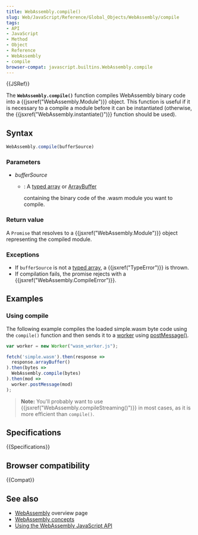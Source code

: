 ```yaml
---
title: WebAssembly.compile()
slug: Web/JavaScript/Reference/Global_Objects/WebAssembly/compile
tags:
- API
- JavaScript
- Method
- Object
- Reference
- WebAssembly
- compile
browser-compat: javascript.builtins.WebAssembly.compile
---
```

{{JSRef}}

The **`WebAssembly.compile()`** function compiles WebAssembly binary code into a
{{jsxref("WebAssembly.Module")}} object. This function is useful if
it is necessary to a compile a module before it can be instantiated (otherwise,
the {{jsxref("WebAssembly.instantiate()")}} function should be
used).

## Syntax

```js
WebAssembly.compile(bufferSource)
```

### Parameters

- _bufferSource_

  - : A [typed array](/en-US/docs/Web/JavaScript/Typed_arrays) or
    [ArrayBuffer](/en-US/docs/Web/JavaScript/Reference/Global_Objects/ArrayBuffer)

    containing the binary code of the .wasm module you want to compile.

### Return value

A `Promise` that resolves to a {{jsxref("WebAssembly.Module")}}
object representing the compiled module.

### Exceptions

- If `bufferSource` is not a
  [typed array](/en-US/docs/Web/JavaScript/Typed_arrays), a
  {{jsxref("TypeError")}} is thrown.
- If compilation fails, the promise rejects with a
  {{jsxref("WebAssembly.CompileError")}}.

## Examples

### Using compile

The following example compiles the loaded simple.wasm byte code using the
`compile()` function and then sends it to a
[worker](/en-US/docs/Web/API/Web_Workers_API) using
[postMessage()](/en-US/docs/Web/API/Worker/postMessage).

```js
var worker = new Worker("wasm_worker.js");

fetch('simple.wasm').then(response =>
  response.arrayBuffer()
).then(bytes =>
  WebAssembly.compile(bytes)
).then(mod =>
  worker.postMessage(mod)
);
```

> **Note:** You'll probably want to use
> {{jsxref("WebAssembly.compileStreaming()")}} in most cases, as
> it is more efficient than `compile()`.

## Specifications

{{Specifications}}

## Browser compatibility

{{Compat}}

## See also

- [WebAssembly](/en-US/docs/WebAssembly) overview page
- [WebAssembly concepts](/en-US/docs/WebAssembly/Concepts)
- [Using the WebAssembly JavaScript API](/en-US/docs/WebAssembly/Using_the_JavaScript_API)
